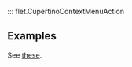 ::: flet.CupertinoContextMenuAction

## Examples

See [these](../cupertinocontextmenu.md#examples).
